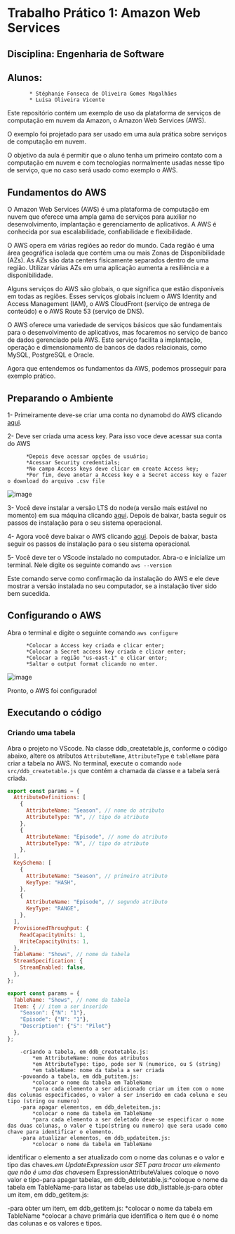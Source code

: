 # Trabalho Prático 1: Amazon Web Services

## Disciplina: Engenharia de Software
## Alunos: 
           * Stéphanie Fonseca de Oliveira Gomes Magalhães
           * Luísa Oliveira Vicente


Este repositório contém um exemplo de uso da plataforma de serviços de computação em nuvem da Amazon, o Amazon Web Services (AWS).

O exemplo foi projetado para ser usado em uma aula prática sobre serviços de computação em nuvem.

O objetivo da aula é permitir que o aluno tenha um primeiro contato com a computação em nuvem e com tecnologias normalmente usadas nesse tipo de serviço, que no caso será usado como exemplo o AWS.

## Fundamentos do AWS

O Amazon Web Services (AWS) é uma plataforma de computação em nuvem que oferece uma ampla gama de serviços para auxiliar no desenvolvimento, implantação e gerenciamento de aplicativos. A AWS é conhecida por sua escalabilidade, confiabilidade e flexibilidade.

O AWS opera em várias regiões ao redor do mundo. Cada região é uma área geográfica isolada que contém uma ou mais Zonas de Disponibilidade (AZs). As AZs são data centers fisicamente separados dentro de uma região. Utilizar várias AZs em uma aplicação aumenta a resiliência e a disponibilidade.

Alguns serviços do AWS são globais, o que significa que estão disponíveis em todas as regiões. Esses serviços globais incluem o AWS Identity and Access Management (IAM), o AWS CloudFront (serviço de entrega de conteúdo) e o AWS Route 53 (serviço de DNS).

O AWS oferece uma variedade de serviços básicos que são fundamentais para o desenvolvimento de aplicativos, mas focaremos no serviço de banco de dados gerenciado pela AWS. Este serviço facilita a implantação, operação e dimensionamento de bancos de dados relacionais, como MySQL, PostgreSQL e Oracle.

Agora que entendemos os fundamentos da AWS, podemos prosseguir para exemplo prático.

## Preparando o Ambiente

1- Primeiramente deve-se criar uma conta no dynamobd do AWS clicando [aqui](https://docs.aws.amazon.com/sdk-for-javascript/v3/developer-guide/dynamodb-examples-using-tables.html).

2- Deve ser criada uma acess key. Para isso voce deve acessar sua conta do AWS
          
          *Depois deve acessar opções de usuário;
          *Acessar Security credentials;
          *No campo Access keys deve clicar em create Access key;
          *Por fim, deve anotar a Access key e a Secret access key e fazer o download do arquivo .csv file
          

![image](https://github.com/steponnie/TP1_EngSoft_AWS/assets/61642301/85f829a8-fcca-436d-9629-681597b429e6)


3- Você deve instalar a versão LTS do node(a versão mais estável no momento) em sua máquina clicando [aqui](https://nodejs.org/en/download). Depois de baixar, basta seguir os passos de instalação para o seu sistema operacional.

4- Agora você deve baixar o AWS clicando [aqui](https://docs.aws.amazon.com/cli/latest/userguide/getting-started-install.html). Depois de baixar, basta seguir os passos de instalação para o seu sistema operacional.

5- Você deve ter o VScode instalado no computador. Abra-o e inicialize um terminal. Nele digite os seguinte comando ```aws --version```

Este comando serve como confirmação da instalação do AWS e ele deve mostrar a versão instalada no seu computador, se a instalação tiver sido bem sucedida.

## Configurando o AWS

Abra o terminal e digite o seguinte comando ```aws configure```
                     
          *Colocar a Access key criada e clicar enter;
          *Colocar a Secret access key criada e clicar enter;
          *Colocar a região "us-east-1" e clicar enter;
          *Saltar o output format clicando no enter.
            
![image](https://github.com/steponnie/TP1_EngSoft_AWS/assets/61642301/de9ecd33-1c0a-47c1-9cbe-326c8b96963d)

Pronto, o AWS foi configurado!

## Executando o código 
### Criando uma tabela
Abra o projeto no VScode. Na classe ddb_createtable.js, conforme o código abaixo, altere os atributos  ```AttributeName```, ```AttributeType``` e ```tableName``` para criar a tabela no AWS. No terminal, execute o comando  ```node src/ddb_createtable.js``` que contém a chamada da classe e a tabela será criada. 
 
```javascript
export const params = {
  AttributeDefinitions: [
    {
      AttributeName: "Season", // nome do atributo
      AttributeType: "N", // tipo do atributo
    },
    {
      AttributeName: "Episode", // nome do atributo
      AttributeType: "N", // tipo do atributo
    },
  ],
  KeySchema: [
    {
      AttributeName: "Season", // primeiro atributo
      KeyType: "HASH",
    },
    {
      AttributeName: "Episode", // segundo atributo
      KeyType: "RANGE",
    },
  ],
  ProvisionedThroughput: {
    ReadCapacityUnits: 1,
    WriteCapacityUnits: 1,
  },
  TableName: "Shows", // nome da tabela
  StreamSpecification: {
    StreamEnabled: false,
  },
};
```

```js
export const params = {
  TableName: "Shows", // nome da tabela
  Item: { // item a ser inserido
    "Season": {"N": "1"},
    "Episode": {"N": "1"},
    "Description": {"S": "Pilot"}
  },
};
```
        -criando a tabela, em ddb_createtable.js:
            *em AttributeName: nome dos atributos
            *em AttributeType: tipo, pode ser N (numerico, ou S (string)
            *em tableName: nome da tabela a ser criada
        -povoando a tabela, em ddb_putitem.js:
            *colocar o nome da tabela em TableName
            *para cada elemento a ser adicionado criar um item com o nome das colunas especificados, o valor a ser inserido em cada coluna e seu tipo (string ou numero)
        -para apagar elementos, em ddb_deleteitem.js:
            *colocar o nome da tabela em TableName
            *para cada elemento a ser deletado deve-se especificar o nome das duas colunas, o valor e tipo(string ou numero) que sera usado como chave para identificar o elemento.
        -para atualizar elementos, em ddb_updateitem.js:
            *colocar o nome da tabela em TableName
            
identificar o elemento a ser atualizado com o nome das colunas e o valor e tipo das chaves.*em UpdateExpression usar SET para trocar um elemento que não é uma das chaves*em ExpressionAttributeValues coloque o novo valor e tipo-para apagar tabelas, em ddb_deletetable.js:*coloque o nome da tabela em TableName-para listar as tabelas use ddb_listtable.js-para obter um item, em ddb_getitem.js:

-para obter um item, em ddb_getitem.js:
            *colocar o nome da tabela em TableName
            *colocar a chave primária   que identifica o item que é o nome das colunas e os valores e tipos.
